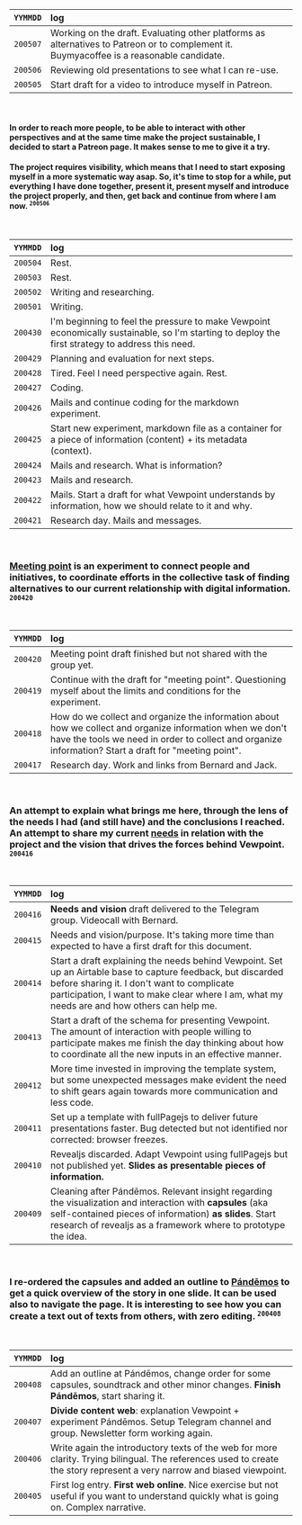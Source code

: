 | `YYMMDD` | log |
| -------- | :--- |
| `200507` | Working on the draft. Evaluating other platforms as alternatives to Patreon or to complement it. Buymyacoffee is a reasonable candidate. |
| `200506` | Reviewing old presentations to see what I can re-use. |
| `200505` | Start draft for a video to introduce myself in Patreon. |

<br>

#### In order to reach more people, to be able to interact with other perspectives and at the same time make the project sustainable, I decided to start a Patreon page. It makes sense to me to give it a try. 
#### The project requires visibility, which means that I need to start exposing myself in a more systematic way asap. So, it's time to stop for a while, put everything I have done together, present it, present myself and introduce the project properly, and then, get back and continue from where I am now. <sup>`200506`</sup>

<br>

| `YYMMDD` | log |
| -------- | :--- |
| `200504` | Rest. |
| `200503` | Rest. |
| `200502` | Writing and researching. |
| `200501` | Writing. |
| `200430` | I'm beginning to feel the pressure to make Vewpoint economically sustainable, so I'm starting to deploy the first strategy to address this need. |
| `200429` | Planning and evaluation for next steps. |
| `200428` | Tired. Feel I need perspective again. Rest. |
| `200427` | Coding. |
| `200426` | Mails and continue coding for the markdown experiment. |
| `200425` | Start new experiment, markdown file as a container for a piece of information (content) + its metadata (context). |
| `200424` | Mails and research. What is information? |
| `200423` | Mails and research. |
| `200422` | Mails. Start a draft for what Vewpoint understands by information, how we should relate to it and why. |
| `200421` | Research day. Mails and messages. |

<br>

### [Meeting point](https://github.com/vewpoint/meeting-point) is an experiment to connect people and initiatives, to coordinate efforts in the collective task of finding alternatives to our current relationship with digital information. <sup>`200420`</sup>

<br>

| `YYMMDD` | log |
| -------- | :--- |
| `200420` | Meeting point draft finished but not shared with the group yet. |
| `200419` | Continue with the draft for "meeting point". Questioning myself about the limits and conditions for the experiment. |
| `200418` | How do we collect and organize the information about how we collect and organize information when we don't have the tools we need in order to collect and organize information? Start a draft for "meeting point". |
| `200417` | Research day. Work and links from Bernard and Jack. |

<br>

### An attempt to explain what brings me here, through the lens of the needs I had (and still have) and the conclusions I reached. An attempt to share my current [needs](https://github.com/vewpoint/index/blob/master/needs-and-vision.md) in relation with the project and the vision that drives the forces behind Vewpoint. <sup>`200416`</sup>

<br>

| `YYMMDD` | log |
| -------- | :--- |
| `200416` | **Needs and vision** draft delivered to the Telegram group. Videocall with Bernard. |
| `200415` | Needs and vision/purpose. It's taking more time than expected to have a first draft for this document. |
| `200414` | Start a draft explaining the needs behind Vewpoint. Set up an Airtable base to capture feedback, but discarded before sharing it. I don't want to complicate participation, I want to make clear where I am, what my needs are and how others can help me. |
| `200413` | Start a draft of the schema for presenting Vewpoint. The amount of interaction with people willing to participate makes me finish the day thinking about how to coordinate all the new inputs in an effective manner. |
| `200412` | More time invested in improving the template system, but some unexpected messages make evident the need to shift gears again towards more communication and less code. |
| `200411` | Set up a template with fullPagejs to deliver future presentations faster. Bug detected but not identified nor corrected: browser freezes. |
| `200410` | Revealjs discarded. Adapt Vewpoint using fullPagejs but not published yet. **Slides as presentable pieces of information.** |
| `200409` | Cleaning after Pándēmos. Relevant insight regarding the visualization and interaction with **capsules** (aka self-contained pieces of information) **as slides**. Start research of revealjs as a framework where to prototype the idea. |

<br>

### I re-ordered the capsules and added an outline to [Pándēmos](https://vewpoint.com/pandemos.html#outline) to get a quick overview of the story in one slide. It can be used also to navigate the page. It is interesting to see how you can create a text out of texts from others, with zero editing. <sup>`200408`</sup>

<br>

| `YYMMDD` | log |
| -------- | :--- |
| `200408` | Add an outline at Pándēmos, change order for some capsules, soundtrack and other minor changes. **Finish Pándēmos**, start sharing it. |
| `200407` | **Divide content web**: explanation Vewpoint + experiment Pándēmos. Setup Telegram channel and group. Newsletter form working again. |
| `200406` | Write again the introductory texts of the web for more clarity. Trying bilingual. The references used to create the story represent a very narrow and biased viewpoint. |
| `200405` | First log entry. **First web online**. Nice exercise but not useful if you want to understand quickly what is going on. Complex narrative. |